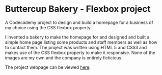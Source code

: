 # Buttercup Bakery - Flexbox project

A Codecademy project to design and build a homepage for a business of my choice using the CSS flexbox property.

I invented a bakery to make the homepage for and designed and built a simple home page listing some products and staff members as well as how to contact them. The project was written using HTML 5 and CSS3 and makes use of the CSS flexbox property to make it responsive. None of the images are my own and the company is entirely ficticious.

The project webpage can be viewed [here](https://emilykral.github.io/ButtercupBakery).
